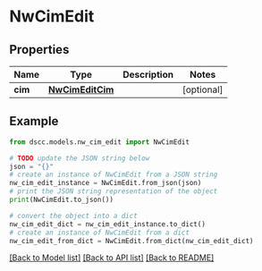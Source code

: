 # NwCimEdit


## Properties

Name | Type | Description | Notes
------------ | ------------- | ------------- | -------------
**cim** | [**NwCimEditCim**](NwCimEditCim.md) |  | [optional] 

## Example

```python
from dscc.models.nw_cim_edit import NwCimEdit

# TODO update the JSON string below
json = "{}"
# create an instance of NwCimEdit from a JSON string
nw_cim_edit_instance = NwCimEdit.from_json(json)
# print the JSON string representation of the object
print(NwCimEdit.to_json())

# convert the object into a dict
nw_cim_edit_dict = nw_cim_edit_instance.to_dict()
# create an instance of NwCimEdit from a dict
nw_cim_edit_from_dict = NwCimEdit.from_dict(nw_cim_edit_dict)
```
[[Back to Model list]](../README.md#documentation-for-models) [[Back to API list]](../README.md#documentation-for-api-endpoints) [[Back to README]](../README.md)


